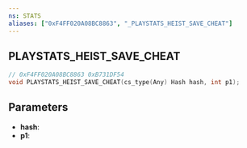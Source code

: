 ```yaml
---
ns: STATS
aliases: ["0xF4FF020A08BC8863", "_PLAYSTATS_HEIST_SAVE_CHEAT"]
---
```

## PLAYSTATS_HEIST_SAVE_CHEAT

```c
// 0xF4FF020A08BC8863 0xB731DF54
void PLAYSTATS_HEIST_SAVE_CHEAT(cs_type(Any) Hash hash, int p1);
```

## Parameters
* **hash**: 
* **p1**: 

